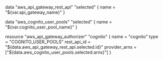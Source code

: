 data "aws_api_gateway_rest_api" "selected" {
  name = "${var.api_gateway_name}"
}

data "aws_cognito_user_pools" "selected" {
  name = "${var.cognito_user_pool_name}"
}

resource "aws_api_gateway_authorizer" "cognito" {
  name          = "cognito"
  type          = "COGNITO_USER_POOLS"
  rest_api_id   = "${data.aws_api_gateway_rest_api.selected.id}"
  provider_arns = ["${data.aws_cognito_user_pools.selected.arns}"]
}
